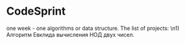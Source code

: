 CodeSprint
==========

one week - one algorithms or data structure.
The list of projects:
\n1) Алгоритм Евклида вычисления НОД двух чисел.

